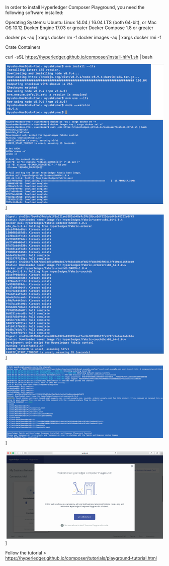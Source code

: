 In order to install Hyperledger Composer Playground, you need the following software installed:

Operating Systems: Ubuntu Linux 14.04 / 16.04 LTS (both 64-bit), or Mac OS 10.12
Docker Engine 17.03 or greater
Docker Compose 1.8 or greater

docker ps -aq | xargs docker rm -f
docker images -aq | xargs docker rmi -f

Crate Containers

curl -sSL https://hyperledger.github.io/composer/install-hlfv1.sh | bash

![DASHBOARD](https://github.com/ayushhub/BlockchainHyperledgerFabric/blob/master/screenshots/hyper1.png)]

![DASHBOARD](https://github.com/ayushhub/BlockchainHyperledgerFabric/blob/master/screenshots/hyper2.png)]

![DASHBOARD](https://github.com/ayushhub/BlockchainHyperledgerFabric/blob/master/screenshots/hyper3.png)]

![DASHBOARD](https://github.com/ayushhub/BlockchainHyperledgerFabric/blob/master/screenshots/hyper4.png)]

Follow the tutorial > https://hyperledger.github.io/composer/tutorials/playground-tutorial.html
